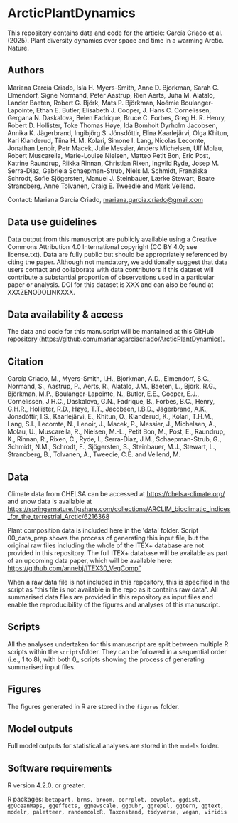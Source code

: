 # ArcticPlantDynamics
This repository contains data and code for the article: García Criado et al. (2025). Plant diversity dynamics over space and time in a warming Arctic. Nature.

## Authors
Mariana García Criado, Isla H. Myers-Smith, Anne D. Bjorkman, Sarah C. Elmendorf, Signe Normand, Peter Aastrup, Rien Aerts, Juha M. Alatalo, Lander Baeten, Robert G. Björk, Mats P. Björkman, Noémie Boulanger-Lapointe, Ethan E. Butler, Elisabeth J. Cooper, J. Hans C. Cornelissen, Gergana N. Daskalova, Belen Fadrique, Bruce C. Forbes, Greg H. R. Henry, Robert D. Hollister, Toke Thomas Høye, Ida Bomholt Dyrholm Jacobsen, Annika K. Jägerbrand, Ingibjörg S. Jónsdóttir, Elina Kaarlejärvi, Olga Khitun, Kari Klanderud, Tiina H. M. Kolari, Simone I. Lang, Nicolas Lecomte, Jonathan Lenoir, Petr Macek, Julie Messier, Anders Michelsen, Ulf Molau, Robert Muscarella, Marie-Louise Nielsen, Matteo Petit Bon, Eric Post, Katrine Raundrup, Riikka Rinnan, Christian Rixen, Ingvild Ryde, Josep M. Serra-Diaz, Gabriela Schaepman-Strub, Niels M. Schmidt, Franziska Schrodt, Sofie Sjögersten, Manuel J. Steinbauer, Lærke Stewart, Beate Strandberg, Anne Tolvanen, Craig E. Tweedie and Mark Vellend. 

Contact: Mariana García Criado, mariana.garcia.criado@gmail.com

## Data use guidelines
Data output from this manuscript are publicly available using a Creative Commons Attribution 4.0 International copyright (CC BY 4.0; see license.txt). Data are fully public but should be appropriately referenced by citing the paper. Although not mandatory, we additionally suggest that data users contact and collaborate with data contributors if this dataset will contribute a substantial proportion of observations used in a particular paper or analysis. DOI for this dataset is XXX and can also be found at XXXZENODOLINKXXX.

## Data availability & access
The data and code for this manuscript will be mantained at this GitHub repository (https://github.com/marianagarciacriado/ArcticPlantDynamics). 

## Citation
García Criado, M., Myers-Smith, I.H., Bjorkman, A.D., Elmendorf, S.C., Normand, S., Aastrup, P., Aerts, R., Alatalo, J.M., Baeten, L., Björk, R.G., Björkman, M.P., Boulanger-Lapointe, N., Butler, E.E., Cooper, E.J., Cornelissen, J.H.C., Daskalova, G.N., Fadrique, B., Forbes, B.C., Henry, G.H.R., Hollister, R.D., Høye, T.T., Jacobsen, I.B.D., Jägerbrand, A.K., Jónsdóttir, I.S., Kaarlejärvi, E., Khitun, O., Klanderud, K., Kolari, T.H.M., Lang, S.I., Lecomte, N., Lenoir, J., Macek, P., Messier, J., Michelsen, A., Molau, U., Muscarella, R., Nielsen, M.-L., Petit Bon, M., Post, E., Raundrup, K., Rinnan, R., Rixen, C., Ryde, I., Serra-Diaz, J.M., Schaepman-Strub, G., Schmidt, N.M., Schrodt, F., Sjögersten, S., Steinbauer, M.J., Stewart, L., Strandberg, B., Tolvanen, A., Tweedie, C.E. and Vellend, M. 

## Data
Climate data from CHELSA can be accessed at https://chelsa-climate.org/ and snow data is available at https://springernature.figshare.com/collections/ARCLIM_bioclimatic_indices_for_the_terrestrial_Arctic/6216368 

Plant composition data is included here in the 'data' folder. Script 00_data_prep shows the process of generating this input file, but the original raw files including the whole of the ITEX+ database are not provided in this repository. The full ITEX+ database will be available as part of an upcoming data paper, which will be available here: https://github.com/annebj/ITEX30_VegComp” 

When a raw data file is not included in this repository, this is specified in the script as "this file is not available in the repo as it contains raw data". All summarised data files are provided in this repository as input files and enable the reproducibility of the figures and analyses of this manuscript.

## Scripts
All the analyses undertaken for this manuscript are split between multiple R scripts within the `scripts`folder.
They can be followed in a sequential order (i.e., 1 to 8), with both 0_ scripts showing the process of generating summarised input files.

## Figures
The figures generated in R are stored in the `figures` folder.

## Model outputs
Full model outputs for statistical analyses are stored in the `models` folder.

## Software requirements
R version 4.2.0. or greater.

R packages: `betapart, brms, broom, corrplot, cowplot, ggdist, ggOceanMaps, ggeffects, ggnewscale, ggpubr, ggrepel, ggtern, ggtext, modelr, paletteer, randomcoloR, Taxonstand, tidyverse, vegan, viridis`
